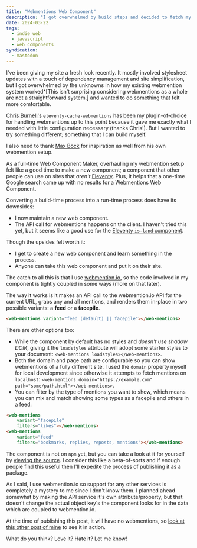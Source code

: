 ```yaml
---
title: "Webmentions Web Component"
description: "I got overwhelmed by build steps and decided to fetch my webmentions through a web component."
date: 2024-03-22
tags:
  - indie web
  - javascript
  - web components
syndication:
  - mastodon
---
```


<!-- @format -->

I've been giving my site a fresh look recently. It mostly involved stylesheet updates with a touch of dependency management and site simplification, but I got overwhelmed by the unknowns in how my existing webmention system worked^[This isn't surprising considering webmentions as a whole are not a straightforward system.] and wanted to do something that felt more comfortable.

[Chris Burnell's](https://chrisburnell.com/eleventy-cache-webmentions/) `eleventy-cache-webmentions` has been my plugin-of-choice for handling webmentions up to this point because it gave me exactly what I needed with little configuration necessary (thanks Chris!). But I wanted to try something different; something that I can build myself.

I also need to thank [Max Böck](https://mxb.dev/) for inspiration as well from his own webmention setup.

As a full-time Web Component Maker, overhauling my webmention setup felt like a good time to make a new component; a component that other people can use on sites that _aren't_ [Eleventy](https://11ty.dev). Plus, it helps that a one-time Google search came up with no results for a Webmentions Web Component.

Converting a build-time process into a run-time process does have its downsides:

- I now maintain a new web component.
- The API call for webmentions happens on the client. I haven't tried this yet, but it seems like a good use for the [Eleventy `is-land` component](https://www.11ty.dev/docs/plugins/is-land/).

Though the upsides felt worth it:

- I get to create a new web component and learn something in the process.
- Anyone can take this web component and put it on their site.

The catch to all this is that I use [webmention.io](https://webmention.io), so the code involved in my component is tightly coupled in some ways (more on that later).

The way it works is it makes an API call to the webmention.io API for the current URL, grabs any and all mentions, and renders them in-place in two possible variants: a **feed** or a **facepile**.

```html
<web-mentions variant="feed (default) || facepile"></web-mentions>
```

There are other options too:

- While the component by default has no styles and _doesn't use shadow DOM_, giving it the `loadstyles` attribute will adopt some starter styles to your document: `<web-mentions loadstyles></web-mentions>`.
- Both the domain and page path are configurable so you can show webmentions of a fully different site. I used the `domain` property myself for local development since otherwise it attempts to fetch mentions on `localhost`: `<web-mentions domain="https://example.com" path="some/path.html"></web-mentions>`.
- You can filter by the type of mentions you want to show, which means you can mix and match showing some types as a facepile and others in a feed:

```html
<web-mentions
	variant="facepile"
	filters="likes"></web-mentions>
<web-mentions
	variant="feed"
	filters="bookmarks, replies, reposts, mentions"></web-mentions>
```

The component is not on `npm` yet, but you can take a look at it for yourself by [viewing the source](/assets/js/web-mentions.js). I consider this like a beta-of-sorts and if enough people find this useful then I'll expedite the process of publishing it as a package.

As I said, I use webmention.io so support for any other services is completely a mystery to me since I don't know them. I planned ahead somewhat by making the API service it's own attribute/property, but that doesn't change the actual object key's the component looks for in the data which are coupled to webmention.io.

At the time of publishing this post, it will have no webmentions, so [look at this other post of mine](/2022/07/28/redesign-2022/) to see it in action.

What do you think? Love it? Hate it? Let me know!
